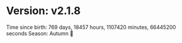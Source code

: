 # Version: v2.1.8
Time since birth: 769 days, 18457 hours, 1107420 minutes, 66445200 seconds
Season: Autumn 🍁
